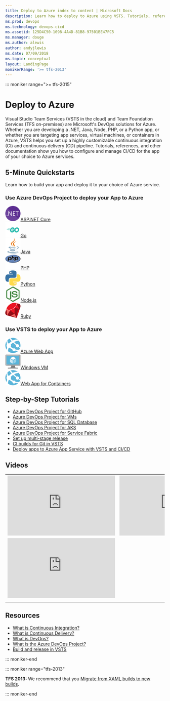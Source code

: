 ```yaml
---
title: Deploy to Azure index to content | Microsoft Docs    
description: Learn how to deploy to Azure using VSTS. Tutorials, references, and other documentation.  
ms.prod: devops
ms.technology: devops-cicd
ms.assetid: 125D4C50-1098-4A4D-81B8-97501BE47FC5  
ms.manager: douge
ms.author: alewis
author: andyjlewis
ms.date: 07/09/2018
ms.topic: conceptual
layout: LandingPage
monikerRange: '>= tfs-2013'
---
```



::: moniker range=">= tfs-2015"

# Deploy to Azure

Visual Studio Team Services (VSTS in the cloud) and Team Foundation Services (TFS on-premises) are  Microsoft's DevOps solutions for Azure. Whether you are developing a .NET, Java, Node, PHP, or a Python app, or whether you are targeting app services, virtual machines, or containers in Azure, VSTS helps you set up a highly customizable continuous integration (CI) and continuous delivery (CD) pipeline. Tutorials, references, and other documentation show you how to configure and manage CI/CD for the app of your choice to Azure services.

## 5-Minute Quickstarts

Learn how to build your app and deploy it to your choice of Azure service.

### Use Azure DevOps Project to deploy your App to Azure
<!-- Converting to icon48 format, this gets cleaner in YAML -->
<div class="ico48Case halfStack">
<div class="ico48Link"><a href="/azure/devops-project/azure-devops-project-aspnet-core"><img width="48" height="48" alt="" src="../pipelines/_img/index/logo_net.svg"><span>ASP.NET Core</span></a></div>
<div class="ico48Link"><a href="/azure/devops-project/azure-devops-project-go"><img width="48" height="48" alt="" src="../pipelines/_img/index/logo_go.svg"><span>Go</span></a></div>
<div class="ico48Link"><a href="/azure/devops-project/azure-devops-project-java"><img width="48" height="48" alt="" src="../pipelines/_img/index/logo_java.svg"><span>Java</span></a></div>
<div class="ico48Link"><a href="/azure/devops-project/azure-devops-project-php"><img width="48" height="48" alt="" src="../pipelines/_img/index/logo_php.svg"><span>PHP</span></a></div>
<div class="ico48Link"><a href="/azure/devops-project/azure-devops-project-python"><img width="48" height="48" alt="" src="../pipelines/_img/index/logo_python.svg"><span>Python</span></a></div>
<div class="ico48Link"><a href="/azure/devops-project/azure-devops-project-nodejs"><img width="48" height="48" alt="" src="../pipelines/_img/index/logo_nodejs.svg"><span>Node.js</span></a></div>
<div class="ico48Link"><a href="/azure/devops-project/azure-devops-project-ruby"><img width="48" height="48" alt="" src="../pipelines/_img/index/logo_ruby.svg"><span>Ruby</span></a></div>
</div>

### Use VSTS to deploy your App to Azure
<div class="ico48Case halfStack">
<div class="ico48Link"><a href="../pipelines/targets/webapp.md?toc=/vsts/deploy-azure/toc.json&bc=/vsts/deploy-azure/breadcrumb/toc.json"><img width="48" height="48" alt="" src="../pipelines/_img/index/app-service-web.png"><span>Azure Web App</span></a></div>
<div class="ico48Link"><a href="../pipelines/apps/cd/deploy-webdeploy-iis-deploygroups.md?toc=/vsts/deploy-azure/toc.json&bc=/vsts/deploy-azure/breadcrumb/toc.json"><img width="48" height="48" alt="" src="../pipelines/_img/index/virtualmachine.png"><span>Windows VM</span></a></div>
<div class="ico48Link"><a href="../pipelines/apps/cd/deploy-docker-webapp.md?toc=/vsts/deploy-azure/toc.json&bc=/vsts/deploy-azure/breadcrumb/toc.json"><img width="48" height="48" alt="" src="../pipelines/_img/index/app-service-web.png"><span>Web App for Containers</span></a></div>
</div>

## Step-by-Step Tutorials  

* [Azure DevOps Project for GitHub](/azure/devops-project/azure-devops-project-github)
* [Azure DevOps Project for VMs](/azure/devops-project/azure-devops-project-vms)
* [Azure DevOps Project for SQL Database](/azure/devops-project/azure-devops-project-sql-database)
* [Azure DevOps Project for AKS](/azure/devops-project/azure-devops-project-aks)
* [Azure DevOps Project for Service Fabric](/azure/devops-project/azure-devops-project-service-fabric)
* [Set up multi-stage release](../pipelines/release/define-multistage-release-process.md?toc=/vsts/deploy-azure/toc.json&bc=/vsts/deploy-azure/breadcrumb/toc.json)
* [CI builds for Git in VSTS](../pipelines/build/ci-build-git.md?toc=/vsts/deploy-azure/toc.json&bc=/vsts/deploy-azure/breadcrumb/toc.json)
* [Deploy apps to Azure App Service with VSTS and CI/CD](https://docs.microsoft.com/learn/deploy-apps-to-azure/index)

## Videos

| | |
| --- | --- |
| <iframe src="https://channel9.msdn.com/Events/Connect/2017/T181/player" width="340" height="190" allowFullScreen frameBorder="0"></iframe> | <iframe src="https://channel9.msdn.com/Events/Connect/2017/T175/player" width="340" height="190" allowFullScreen frameBorder="0"></iframe> |
| <iframe src="https://channel9.msdn.com/Events/Visual-Studio/Visual-Studio-2017-Launch/190/player" width="340" height="190" allowFullScreen frameBorder="0"></iframe> | |
| | |

## Resources

- [What is Continuous Integration?](/azure/devops/what-is-continuous-integration)  
- [What is Continuous Delivery?](/azure/devops/what-is-continuous-delivery)  
- [What is DevOps?](/azure/devops/what-is-devops)
- [What is the Azure DevOps Project?](/azure/devops-project/overview)
- [Build and release in VSTS](../pipelines/index.md)

::: moniker-end

::: moniker range="tfs-2013"

**TFS 2013:** We recommend that you [Migrate from XAML builds to new builds](../pipelines/build/migrate-from-xaml-builds.md).

::: moniker-end
